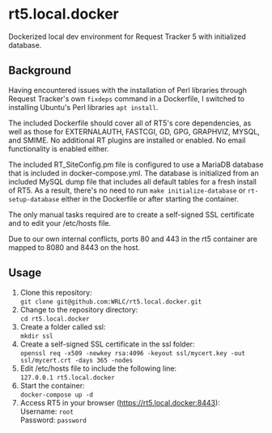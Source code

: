 # rt5.local.docker

Dockerized local dev environment for Request Tracker 5 with initialized database.

## Background

Having encountered issues with the installation of Perl libraries through 
Request Tracker's own `fixdeps` command in a Dockerfile, I switched to 
installing Ubuntu's Perl libraries `apt install`.

The included Dockerfile should cover all of RT5's core dependencies, as well 
as those for EXTERNALAUTH, FASTCGI, GD, GPG, GRAPHVIZ, MYSQL, and SMIME. No
additional RT plugins are installed or enabled. No email functionality is
enabled either.

The included RT_SiteConfig.pm file is configured to use a MariaDB database
that is included in docker-compose.yml. The database is initialized from an
included MySQL dump file that includes all default tables for a fresh install
of RT5. As a result, there's no need to run `make initialize-database` or
`rt-setup-database` either in the Dockerfile or after starting the container.

The only manual tasks required are to create a self-signed SSL certificate and
to edit your /etc/hosts file.

Due to our own internal conflicts, ports 80 and 443 in the rt5 container are
mapped to 8080 and 8443 on the host.

## Usage

1. Clone this repository: \
`git clone git@github.com:WRLC/rt5.local.docker.git`
2. Change to the repository directory: \
`cd rt5.local.docker`
3. Create a folder called ssl: \
`mkdir ssl`
4. Create a self-signed SSL certificate in the ssl folder:\
`openssl req -x509 -newkey rsa:4096 -keyout ssl/mycert.key -out ssl/mycert.crt -days 365 -nodes`
5. Edit /etc/hosts file to include the following line: \
`127.0.0.1 rt5.local.docker`
6. Start the container: \
`docker-compose up -d`
7. Access RT5 in your browser (https://rt5.local.docker:8443): \
Username: `root` \
Password: `password`